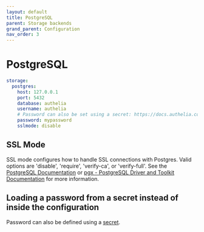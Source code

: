 ```yaml
---
layout: default
title: PostgreSQL
parent: Storage backends
grand_parent: Configuration
nav_order: 3
---
```


# PostgreSQL

```yaml
storage:
  postgres:
    host: 127.0.0.1
    port: 5432
    database: authelia
    username: authelia
    # Password can also be set using a secret: https://docs.authelia.com/configuration/secrets.html
    password: mypassword
    sslmode: disable
```

## SSL Mode

SSL mode configures how to handle SSL connections with Postgres. 
Valid options are 'disable', 'require', 'verify-ca', or 'verify-full'.
See the [PostgreSQL Documentation](https://www.postgresql.org/docs/12/libpq-ssl.html)
or [pgx - PostgreSQL Driver and Toolkit Documentation](https://pkg.go.dev/github.com/jackc/pgx?tab=doc) 
for more information.

## Loading a password from a secret instead of inside the configuration

Password can also be defined using a [secret](../secrets.md).